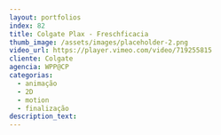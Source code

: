 ```yaml
---
layout: portfolios
index: 82
title: Colgate Plax - Freschficacia
thumb_image: /assets/images/placeholder-2.png
video_url: https://player.vimeo.com/video/719255815
cliente: Colgate
agencia: WPP@CP
categorias:
  - animação
  - 2D
  - motion
  - finalização
description_text:
---
```

